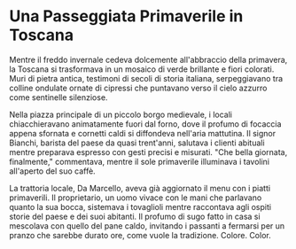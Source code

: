 # Una Passeggiata Primaverile in Toscana

Mentre il freddo invernale cedeva dolcemente all'abbraccio della primavera, la Toscana si trasformava in un mosaico di verde brillante e fiori colorati. Muri di pietra antica, testimoni di secoli di storia italiana, serpeggiavano tra colline ondulate ornate di cipressi che puntavano verso il cielo azzurro come sentinelle silenziose.

Nella piazza principale di un piccolo borgo medievale, i locali chiacchieravano animatamente fuori dal forno, dove il profumo di focaccia appena sfornata e cornetti caldi si diffondeva nell'aria mattutina. Il signor Bianchi, barista del paese da quasi trent'anni, salutava i clienti abituali mentre preparava espresso con gesti precisi e misurati. "Che bella giornata, finalmente," commentava, mentre il sole primaverile illuminava i tavolini all'aperto del suo caffè.

La trattoria locale, Da Marcello, aveva già aggiornato il menu con i piatti primaverili. Il proprietario, un uomo vivace con le mani che parlavano quanto la sua bocca, sistemava i tovaglioli mentre raccontava agli ospiti storie del paese e dei suoi abitanti. Il profumo di sugo fatto in casa si mescolava con quello del pane caldo, invitando i passanti a fermarsi per un pranzo che sarebbe durato ore, come vuole la tradizione. Colore. Color.
